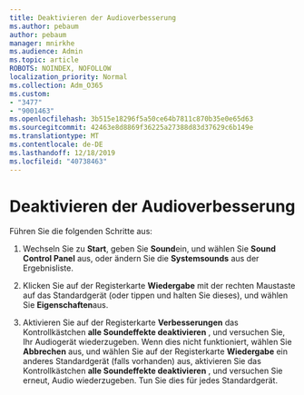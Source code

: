```yaml
---
title: Deaktivieren der Audioverbesserung
ms.author: pebaum
author: pebaum
manager: mnirkhe
ms.audience: Admin
ms.topic: article
ROBOTS: NOINDEX, NOFOLLOW
localization_priority: Normal
ms.collection: Adm_O365
ms.custom:
- "3477"
- "9001463"
ms.openlocfilehash: 3b515e18296f5a50ce64b7811c870b35e0e65d63
ms.sourcegitcommit: 42463e8d8869f36225a27388d83d37629c6b149e
ms.translationtype: MT
ms.contentlocale: de-DE
ms.lasthandoff: 12/18/2019
ms.locfileid: "40738463"
---
```

# <a name="turn-off-audio-enhancement"></a>Deaktivieren der Audioverbesserung

Führen Sie die folgenden Schritte aus:

1. Wechseln Sie zu **Start**, geben Sie **Sound**ein, und wählen Sie **Sound Control Panel** aus, oder ändern Sie die **Systemsounds** aus der Ergebnisliste.

2. Klicken Sie auf der Registerkarte **Wiedergabe** mit der rechten Maustaste auf das Standardgerät (oder tippen und halten Sie dieses), und wählen Sie **Eigenschaften**aus.

3. Aktivieren Sie auf der Registerkarte **Verbesserungen** das Kontrollkästchen **alle Soundeffekte deaktivieren** , und versuchen Sie, Ihr Audiogerät wiederzugeben. Wenn dies nicht funktioniert, wählen Sie **Abbrechen** aus, und wählen Sie auf der Registerkarte **Wiedergabe** ein anderes Standardgerät (falls vorhanden) aus, aktivieren Sie das Kontrollkästchen **alle Soundeffekte deaktivieren** , und versuchen Sie erneut, Audio wiederzugeben. Tun Sie dies für jedes Standardgerät.
